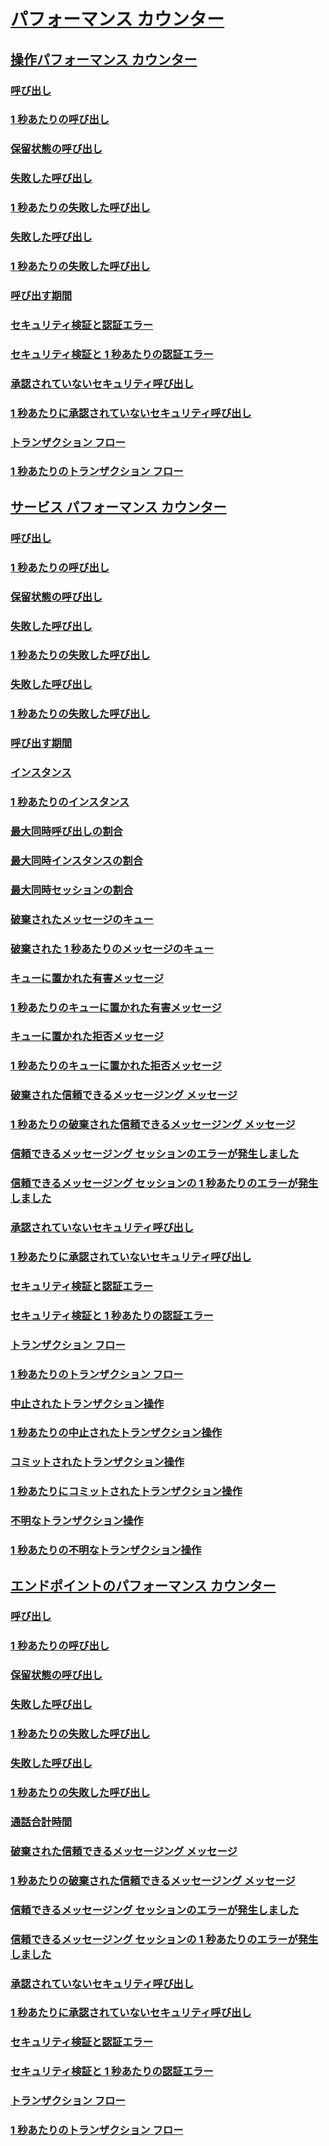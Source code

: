 # [パフォーマンス カウンター](index.md)
## [操作パフォーマンス カウンター](operation-performance-counters.md)
### [呼び出し](calls.md)
### [1 秒あたりの呼び出し](calls-per-second.md)
### [保留状態の呼び出し](calls-outstanding.md)
### [失敗した呼び出し](calls-failed.md)
### [1 秒あたりの失敗した呼び出し](calls-failed-per-second.md)
### [失敗した呼び出し](calls-faulted.md)
### [1 秒あたりの失敗した呼び出し](calls-faulted-per-second.md)
### [呼び出す期間](call-duration.md)
### [セキュリティ検証と認証エラー](security-validation-and-authentication-failures.md)
### [セキュリティ検証と 1 秒あたりの認証エラー](security-validation-and-authentication-failures-per-second.md)
### [承認されていないセキュリティ呼び出し](security-calls-not-authorized.md)
### [1 秒あたりに承認されていないセキュリティ呼び出し](security-calls-not-authorized-per-second.md)
### [トランザクション フロー](transactions-flowed.md)
### [1 秒あたりのトランザクション フロー](transactions-flowed-per-second.md)
## [サービス パフォーマンス カウンター](service-performance-counters.md)
### [呼び出し](service-calls.md)
### [1 秒あたりの呼び出し](service-calls-per-second.md)
### [保留状態の呼び出し](service-calls-outstanding.md)
### [失敗した呼び出し](service-calls-failed.md)
### [1 秒あたりの失敗した呼び出し](service-calls-failed-per-second.md)
### [失敗した呼び出し](service-calls-faulted.md)
### [1 秒あたりの失敗した呼び出し](service-calls-faulted-per-second.md)
### [呼び出す期間](service-call-duration.md)
### [インスタンス](instances.md)
### [1 秒あたりのインスタンス](instances-per-second.md)
### [最大同時呼び出しの割合](percent-of-max-concurrent-calls.md)
### [最大同時インスタンスの割合](percent-of-max-concurrent-instances.md)
### [最大同時セッションの割合](percent-of-max-concurrent-sessions.md)
### [破棄されたメッセージのキュー](queue-dropped-messages.md)
### [破棄された 1 秒あたりのメッセージのキュー](queue-dropped-messages-per-second.md)
### [キューに置かれた有害メッセージ](queued-poison-messages.md)
### [1 秒あたりのキューに置かれた有害メッセージ](queued-poison-messages-per-second.md)
### [キューに置かれた拒否メッセージ](queued-rejected-messages.md)
### [1 秒あたりのキューに置かれた拒否メッセージ](queued-rejected-messages-per-second.md)
### [破棄された信頼できるメッセージング メッセージ](reliable-messaging-messages-dropped.md)
### [1 秒あたりの破棄された信頼できるメッセージング メッセージ](reliable-messaging-messages-dropped-per-second.md)
### [信頼できるメッセージング セッションのエラーが発生しました](reliable-messaging-sessions-faulted.md)
### [信頼できるメッセージング セッションの 1 秒あたりのエラーが発生しました](reliable-messaging-sessions-faulted-per-second.md)
### [承認されていないセキュリティ呼び出し](service-security-calls-not-authorized.md)
### [1 秒あたりに承認されていないセキュリティ呼び出し](service-security-calls-not-authorized-per-second.md)
### [セキュリティ検証と認証エラー](service-security-validation-and-authentication-failures.md)
### [セキュリティ検証と 1 秒あたりの認証エラー](service-security-validation-and-authentication-failures-per-second.md)
### [トランザクション フロー](service-transactions-flowed.md)
### [1 秒あたりのトランザクション フロー](service-transactions-flowed-per-second.md)
### [中止されたトランザクション操作](transacted-operations-aborted.md)
### [1 秒あたりの中止されたトランザクション操作](transacted-operations-aborted-per-second.md)
### [コミットされたトランザクション操作](transacted-operations-committed.md)
### [1 秒あたりにコミットされたトランザクション操作](transacted-operations-committed-per-second.md)
### [不明なトランザクション操作](transacted-operations-in-doubt.md)
### [1 秒あたりの不明なトランザクション操作](transacted-operations-in-doubt-per-second.md)
## [エンドポイントのパフォーマンス カウンター](endpoint-performance-counters.md)
### [呼び出し](endpoint-calls.md)
### [1 秒あたりの呼び出し](endpoint-calls-per-second.md)
### [保留状態の呼び出し](endpoint-calls-outstanding.md)
### [失敗した呼び出し](endpoint-calls-failed.md)
### [1 秒あたりの失敗した呼び出し](endpoint-calls-failed-per-second.md)
### [失敗した呼び出し](endpoint-calls-faulted.md)
### [1 秒あたりの失敗した呼び出し](endpoint-calls-faulted-per-second.md)
### [通話合計時間](endpoint-call-duration.md)
### [破棄された信頼できるメッセージング メッセージ](endpoint-reliable-messaging-messages-dropped.md)
### [1 秒あたりの破棄された信頼できるメッセージング メッセージ](endpoint-reliable-messaging-messages-dropped-per-second.md)
### [信頼できるメッセージング セッションのエラーが発生しました](endpoint-reliable-messaging-sessions-faulted.md)
### [信頼できるメッセージング セッションの 1 秒あたりのエラーが発生しました](endpoint-reliable-messaging-sessions-faulted-per-second.md)
### [承認されていないセキュリティ呼び出し](endpoint-security-calls-not-authorized.md)
### [1 秒あたりに承認されていないセキュリティ呼び出し](endpoint-security-calls-not-authorized-per-second.md)
### [セキュリティ検証と認証エラー](endpoint-security-validation-and-authentication-failures.md)
### [セキュリティ検証と 1 秒あたりの認証エラー](endpoint-security-validation-and-authentication-failures-per-second.md)
### [トランザクション フロー](endpoint-transactions-flowed.md)
### [1 秒あたりのトランザクション フロー](endpoint-transactions-flowed-per-second.md)
